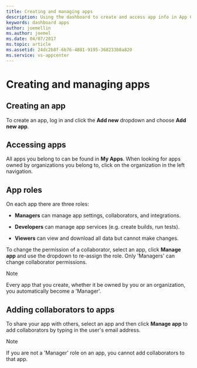 ```yaml
---
title: Creating and managing apps
description: Using the dashboard to create and access app info in App Center.
keywords: dashboard apps
author: joemellin
ms.author: joemel
ms.date: 04/07/2017
ms.topic: article
ms.assetid: 24dc2b8f-6b76-4881-9195-368233b8a820
ms.service: vs-appcenter
---
```


# Creating and managing apps

## Creating an app

To create an app, log in and click the **Add new** dropdown and choose **Add new app**.

## Accessing apps

All apps you belong to can be found in **My Apps**. When looking for apps owned by organizations you belong to, click on the organization in the left navigation.

## App roles

On each app there are three roles:

* **Managers** can manage app settings, collaborators, and integrations.

* **Developers** can manage app services (e.g. create builds, run tests).

* **Viewers** can view and download all data but cannot make changes.

To change the permission of a collaborator, select an app, click **Manage app** and use the dropdown to re-assign the role. Only 'Managers' can change collaborator permissions.

> [!NOTE]
> Every app that you create, whether it be owned by you or an organization, you automatically become a 'Manager'.

## Adding collaborators to apps

To share your app with others, select an app and then click **Manage app** to add collaborators by typing in the user's email address.

> [!NOTE]
> If you are not a 'Manager' role on an app, you cannot add collaborators to that app.
